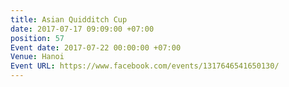 ```yaml
---
title: Asian Quidditch Cup
date: 2017-07-17 09:09:00 +07:00
position: 57
Event date: 2017-07-22 00:00:00 +07:00
Venue: Hanoi
Event URL: https://www.facebook.com/events/1317646541650130/
---
```


